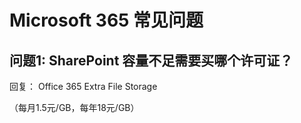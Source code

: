 # Microsoft 365 常见问题


## 问题1: SharePoint 容量不足需要买哪个许可证？
回复：
Office 365 Extra File Storage

（每月1.5元/GB，每年18元/GB）

